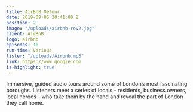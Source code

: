 ```yaml
---
title: AirBnB Detour
date: 2019-09-05 20:41:00 Z
position: 2
image: "/uploads/airbnb-rev2.jpg"
client: AirBnB
logo: airbnb
episodes: 10
run-time: Various
listen: "/uploads/Airbnb.mp3"
link: https://www.google.com
is-highlight: true
---
```


Immersive, guided audio tours around some of London’s most fascinating boroughs. Listeners meet a series of locals - residents, business owners, local heroes - who take them by the hand and reveal the part of London they call home.
